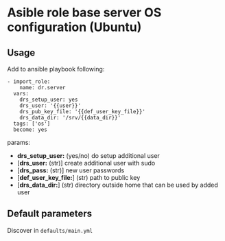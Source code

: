 # Asible role base server OS configuration (Ubuntu)

## Usage

Add to ansible playbook following:

    - import_role:
        name: dr.server
      vars:
        drs_setup_user: yes
        drs_user: '{{user}}'
        drs_pub_key_file: '{{def_user_key_file}}'
        drs_data_dir: '/srv/{{data_dir}}'
      tags: ['os']
      become: yes

params:

- **drs_setup_user:** (yes/no) do setup additional user
- [**drs_user:** (str)] create additional user with sudo
- [**drs_pass:** (str)] new user passwords
- [**def_user_key_file:**] (str) path to public key
- [**drs_data_dir:**] (str) directory outside home that can be used by added user

## Default parameters

Discover in `defaults/main.yml`
